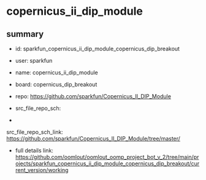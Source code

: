 # copernicus_ii_dip_module
 
## summary 
* id: sparkfun_copernicus_ii_dip_module_copernicus_dip_breakout
* user: sparkfun
* name: copernicus_ii_dip_module
* board: copernicus_dip_breakout
* repo: https://github.com/sparkfun/Copernicus_II_DIP_Module



* src_file_repo_sch: 
*
 src_file_repo_sch_link: https://github.com/sparkfun/Copernicus_II_DIP_Module/tree/master/
* full details link: https://github.com/oomlout/oomlout_oomp_project_bot_v_2/tree/main/projects/sparkfun_copernicus_ii_dip_module_copernicus_dip_breakout/current_version/working  






